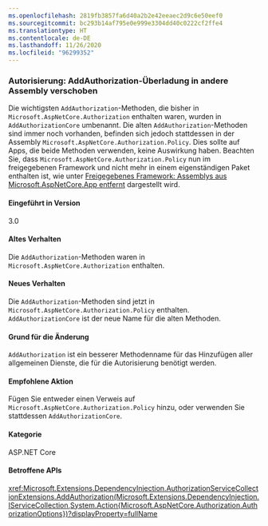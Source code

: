 ```yaml
---
ms.openlocfilehash: 2819fb3857fa6d40a2b2e42eeaec2d9c6e50eef0
ms.sourcegitcommit: bc293b14af795e0e999e3304dd40c0222cf2ffe4
ms.translationtype: HT
ms.contentlocale: de-DE
ms.lasthandoff: 11/26/2020
ms.locfileid: "96299352"
---
```

### <a name="authorization-addauthorization-overload-moved-to-different-assembly"></a>Autorisierung: AddAuthorization-Überladung in andere Assembly verschoben

Die wichtigsten `AddAuthorization`-Methoden, die bisher in `Microsoft.AspNetCore.Authorization` enthalten waren, wurden in `AddAuthorizationCore` umbenannt. Die alten `AddAuthorization`-Methoden sind immer noch vorhanden, befinden sich jedoch stattdessen in der Assembly `Microsoft.AspNetCore.Authorization.Policy`. Dies sollte auf Apps, die beide Methoden verwenden, keine Auswirkung haben. Beachten Sie, dass `Microsoft.AspNetCore.Authorization.Policy` nun im freigegebenen Framework und nicht mehr in einem eigenständigen Paket enthalten ist, wie unter [Freigegebenes Framework: Assemblys aus Microsoft.AspNetCore.App entfernt](#shared-framework-assemblies-removed-from-microsoftaspnetcoreapp) dargestellt wird.

#### <a name="version-introduced"></a>Eingeführt in Version

3.0

#### <a name="old-behavior"></a>Altes Verhalten

Die `AddAuthorization`-Methoden waren in `Microsoft.AspNetCore.Authorization` enthalten.

#### <a name="new-behavior"></a>Neues Verhalten

Die `AddAuthorization`-Methoden sind jetzt in `Microsoft.AspNetCore.Authorization.Policy` enthalten. `AddAuthorizationCore` ist der neue Name für die alten Methoden.

#### <a name="reason-for-change"></a>Grund für die Änderung

`AddAuthorization` ist ein besserer Methodenname für das Hinzufügen aller allgemeinen Dienste, die für die Autorisierung benötigt werden.

#### <a name="recommended-action"></a>Empfohlene Aktion

Fügen Sie entweder einen Verweis auf `Microsoft.AspNetCore.Authorization.Policy` hinzu, oder verwenden Sie stattdessen `AddAuthorizationCore`.

#### <a name="category"></a>Kategorie

ASP.NET Core

#### <a name="affected-apis"></a>Betroffene APIs

<xref:Microsoft.Extensions.DependencyInjection.AuthorizationServiceCollectionExtensions.AddAuthorization(Microsoft.Extensions.DependencyInjection.IServiceCollection,System.Action{Microsoft.AspNetCore.Authorization.AuthorizationOptions})?displayProperty=fullName>

<!--

#### Affected APIs

`M:Microsoft.Extensions.DependencyInjection.AuthorizationServiceCollectionExtensions.AddAuthorization(Microsoft.Extensions.DependencyInjection.IServiceCollection,System.Action{Microsoft.AspNetCore.Authorization.AuthorizationOptions})`

-->
